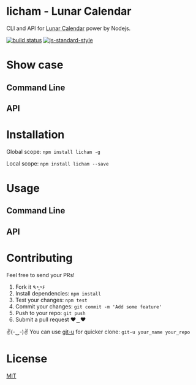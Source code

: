 # licham - Lunar Calendar

CLI and API for [Lunar Calendar](https://en.wikipedia.org/wiki/Lunar_calendar) power by Nodejs.

[![build status](https://secure.travis-ci.org/dominhhai/licham.svg)](http://travis-ci.org/dominhhai/licham) [![js-standard-style](https://cdn.rawgit.com/feross/standard/master/badge.svg)](https://github.com/feross/standard)

# Show case
## Command Line

## API

# Installation
Global scope:
`npm install licham -g`

Local scope:
`npm install licham --save`

# Usage
## Command Line

## API

# Contributing
Feel free to send your PRs!

1. Fork it ٩◔̯◔۶
2. Install dependencies: `npm install`
3. Test your changes: `npm test`
3. Commit your changes: `git commit -m 'Add some feature'`
4. Push to your repo: `git push`
5. Submit a pull request ♥‿♥

✌(-‿-)✌ You can use [git-u](https://www.npmjs.com/package/git-u) for quicker clone: `git-u your_name your_repo`

# License
[MIT](https://github.com/dominhhai/licham/blob/master/LICENSE)
